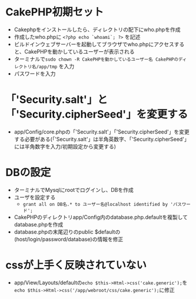 # CakePHP初期セット
- Cakephpをインストールしたら、ディレクトリの配下にwho.phpを作成
- 作成したwho.phpに ``<?php echo `whoami`; ?>`` を記述
- ビルドインウェブサーバーを起動してブラウザでwho.phpにアクセスすると、CakePHPを動かしているユーザーが表示される
- ターミナルで`sudo chown -R CakePHPを動かしているユーザー名 CakePHPのディレクトリ名/app/tmp` を入力
- パスワードを入力

# 「'Security.salt'」と「'Security.cipherSeed'」を変更する
- app/Config/core.phpの「'Security.salt'」「'Security.cipherSeed'」を変更する必要がある(「'Security.salt'」は半角英数字、「'Security.cipherSeed'」には半角数字を入力/初期設定から変更する)

# DBの設定
- ターミナルでMysqlにrootでログインし、DBを作成
- ユーザを設定する
  - `grant all on DB名.* to ユーザー名@localhost identified by 'パスワード';`
- CakePHPのディレクトリapp/Config内のdatabase.php.defaultを複製してdatabase.phpを作成
- database.phpの末尾辺りのpublic $defaultの(host/login/password/database)の情報を修正

# cssが上手く反映されていない
-  app/View/Layouts/defaultの`echo $this->Html->css('cake.generic');`を`echo $this->Html->css('/app/webroot/css/cake.generic');`に修正
